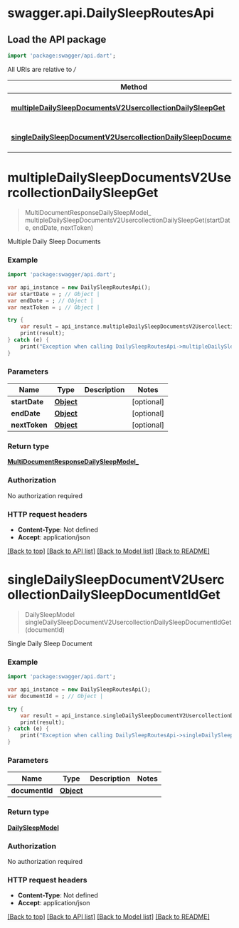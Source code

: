 # swagger.api.DailySleepRoutesApi

## Load the API package
```dart
import 'package:swagger/api.dart';
```

All URIs are relative to */*

Method | HTTP request | Description
------------- | ------------- | -------------
[**multipleDailySleepDocumentsV2UsercollectionDailySleepGet**](DailySleepRoutesApi.md#multipleDailySleepDocumentsV2UsercollectionDailySleepGet) | **GET** /v2/usercollection/daily_sleep | Multiple Daily Sleep Documents
[**singleDailySleepDocumentV2UsercollectionDailySleepDocumentIdGet**](DailySleepRoutesApi.md#singleDailySleepDocumentV2UsercollectionDailySleepDocumentIdGet) | **GET** /v2/usercollection/daily_sleep/{document_id} | Single Daily Sleep Document

# **multipleDailySleepDocumentsV2UsercollectionDailySleepGet**
> MultiDocumentResponseDailySleepModel_ multipleDailySleepDocumentsV2UsercollectionDailySleepGet(startDate, endDate, nextToken)

Multiple Daily Sleep Documents

### Example
```dart
import 'package:swagger/api.dart';

var api_instance = new DailySleepRoutesApi();
var startDate = ; // Object | 
var endDate = ; // Object | 
var nextToken = ; // Object | 

try {
    var result = api_instance.multipleDailySleepDocumentsV2UsercollectionDailySleepGet(startDate, endDate, nextToken);
    print(result);
} catch (e) {
    print("Exception when calling DailySleepRoutesApi->multipleDailySleepDocumentsV2UsercollectionDailySleepGet: $e\n");
}
```

### Parameters

Name | Type | Description  | Notes
------------- | ------------- | ------------- | -------------
 **startDate** | [**Object**](.md)|  | [optional] 
 **endDate** | [**Object**](.md)|  | [optional] 
 **nextToken** | [**Object**](.md)|  | [optional] 

### Return type

[**MultiDocumentResponseDailySleepModel_**](MultiDocumentResponseDailySleepModel_.md)

### Authorization

No authorization required

### HTTP request headers

 - **Content-Type**: Not defined
 - **Accept**: application/json

[[Back to top]](#) [[Back to API list]](../README.md#documentation-for-api-endpoints) [[Back to Model list]](../README.md#documentation-for-models) [[Back to README]](../README.md)

# **singleDailySleepDocumentV2UsercollectionDailySleepDocumentIdGet**
> DailySleepModel singleDailySleepDocumentV2UsercollectionDailySleepDocumentIdGet(documentId)

Single Daily Sleep Document

### Example
```dart
import 'package:swagger/api.dart';

var api_instance = new DailySleepRoutesApi();
var documentId = ; // Object | 

try {
    var result = api_instance.singleDailySleepDocumentV2UsercollectionDailySleepDocumentIdGet(documentId);
    print(result);
} catch (e) {
    print("Exception when calling DailySleepRoutesApi->singleDailySleepDocumentV2UsercollectionDailySleepDocumentIdGet: $e\n");
}
```

### Parameters

Name | Type | Description  | Notes
------------- | ------------- | ------------- | -------------
 **documentId** | [**Object**](.md)|  | 

### Return type

[**DailySleepModel**](DailySleepModel.md)

### Authorization

No authorization required

### HTTP request headers

 - **Content-Type**: Not defined
 - **Accept**: application/json

[[Back to top]](#) [[Back to API list]](../README.md#documentation-for-api-endpoints) [[Back to Model list]](../README.md#documentation-for-models) [[Back to README]](../README.md)

